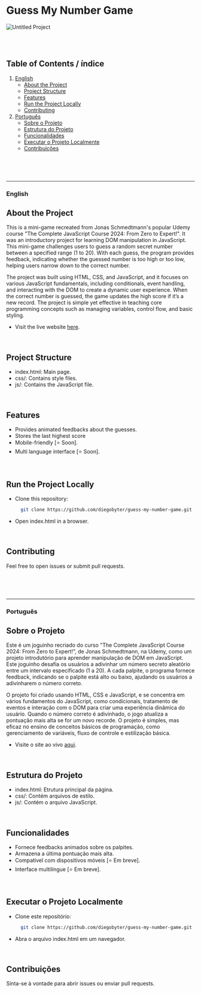 # Guess My Number Game
![Untitled Project](https://github.com/user-attachments/assets/9e783a14-a7d4-40fe-b409-e9996c379a7e)

<br/>
<br/>

## Table of Contents / índice

1. [English](#english)
    - [About the Project](#about-the-project)
    - [Project Structure](#project-structure)
    - [Features](#features)
    - [Run the Project Locally](#run-the-project-locally)
    - [Contributing](#contributing)
2. [Português](#português)
    - [Sobre o Projeto](#sobre-o-projeto)
    - [Estrutura do Projeto](#estrutura-do-projeto)
    - [Funcionalidades](#funcionalidades)
    - [Executar o Projeto Localmente](#executar-o-projeto-localmente)
    - [Contribuições](#contribuições)

<br/>
<br/>
<br/>

---

### English
## About the Project
This is a mini-game recreated from Jonas Schmedtmann's popular Udemy course "The Complete JavaScript Course 2024: From Zero to Expert!". It was an introductory project for learning DOM manipulation in JavaScript. This mini-game challenges users to guess a random secret number between a specified range (1 to 20). With each guess, the program provides feedback, indicating whether the guessed number is too high or too low, helping users narrow down to the correct number.

The project was built using HTML, CSS, and JavaScript, and it focuses on various JavaScript fundamentals, including conditionals, event handling, and interacting with the DOM to create a dynamic user experience. When the correct number is guessed, the game updates the high score if it’s a new record. The project is simple yet effective in teaching core programming concepts such as managing variables, control flow, and basic styling.

- Visit the live website [here](https://diegobyter-guessmynumber.netlify.app/).

<br/>

## Project Structure
- index.html: Main page.
- css/: Contains style files.
- js/: Contains the JavaScript file.

<br/>

## Features
- Provides animated feedbacks about the guesses.
- Stores the last highest score
- Mobile-friendly [⭐ Soon].
- Multi language interface [⭐ Soon].

<br/>

## Run the Project Locally
- Clone this repository:
  ```bash
    git clone https://github.com/diegobyter/guess-my-number-game.git
- Open index.html in a browser.

<br/>

## Contributing
Feel free to open issues or submit pull requests.

<br/>
<br/>
<br/>

---

### Português
## Sobre o Projeto
Este é um joguinho recriado do curso "The Complete JavaScript Course 2024: From Zero to Expert!", de Jonas Schmedtmann, na Udemy, como um projeto introdutório para aprender manipulação de DOM em JavaScript. Este joguinho desafia os usuários a adivinhar um número secreto aleatório entre um intervalo especificado (1 a 20). A cada palpite, o programa fornece feedback, indicando se o palpite está alto ou baixo, ajudando os usuários a adivinharem o número correto.

O projeto foi criado usando HTML, CSS e JavaScript, e se concentra em vários fundamentos do JavaScript, como condicionais, tratamento de eventos e interação com o DOM para criar uma experiência dinâmica do usuário. Quando o número correto é adivinhado, o jogo atualiza a pontuação mais alta se for um novo recorde. O projeto é simples, mas eficaz no ensino de conceitos básicos de programação, como gerenciamento de variáveis, fluxo de controle e estilização básica.

- Visite o site ao vivo [aqui](https://diegobyter-guessmynumber.netlify.app/).

<br/>

## Estrutura do Projeto
- index.html: Etrutura principal da página.
- css/: Contém arquivos de estilo.
- js/: Contém o arquivo JavaScript.

<br/>

## Funcionalidades
- Fornece feedbacks animados sobre os palpites.
- Armazena a última pontuação mais alta.
- Compatível com dispositivos móveis [⭐ Em breve].
- Interface multilíngue [⭐ Em breve].

<br/>

## Executar o Projeto Localmente
- Clone este repositório:
  ```bash
    git clone https://github.com/diegobyter/guess-my-number-game.git
- Abra o arquivo index.html em um navegador.

<br/>

## Contribuições
Sinta-se à vontade para abrir issues ou enviar pull requests.

